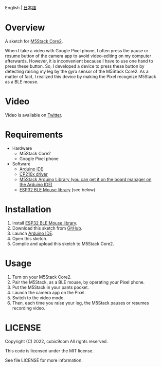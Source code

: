 English | [日本語](README_jp.md)

# Overview

A sketch for [M5Stack Core2](https://docs.m5stack.com/#/en/core/core2).

When I take a video with Google Pixel phone, I often press the pause or resume button of the camera app to avoid video-editing on my computer afterwards. However, it is inconvenient because I have to use one hand to press these button. So, I developed a device to press these button by detecting raising my leg by the gyro sensor of the M5Stack Core2. As a matter of fact, I realized this device by making the Pixel recognize M5Stack as a BLE mouse.

# Video

Video is available on [Twitter](https://twitter.com/cubic9com/status/1537970509526466560).

# Requirements

- Hardware
  - M5Stack Core2
  - Google Pixel phone
- Software
  - [Arduino IDE](https://www.arduino.cc/en/software)
  - [CP210x driver](https://docs.m5stack.com/en/quick_start/m5core/arduino)
  - [M5Stack Arduino Library (you can get it on the board manager on the Arduino IDE)](https://docs.m5stack.com/en/quick_start/m5core/arduino)
  - [ESP32 BLE Mouse library](https://github.com/T-vK/ESP32-BLE-Mouse) (see below)

# Installation

1. Install [ESP32 BLE Mouse library](https://github.com/T-vK/ESP32-BLE-Mouse).
1. Download this sketch from [GitHub](https://github.com/cubic9com/m5core2_pause_or_resume_rec_vid_on_pixel_by_gyro/).
1. Launch [Arduino IDE](https://www.arduino.cc/).
1. Open this sketch.
1. Compile and upload this sketch to M5Stack Core2.

# Usage

1. Turn on your M5Stack Core2.
1. Pair the M5Stack, as a BLE mouse, by operating your Pixel phone.
1. Put the M5Stack in your pants pocket.
1. Launch the camera app on the Pixel.
1. Switch to the video mode.
1. Then, each time you raise your leg, the M5Stack pauses or resumes recording video.

# LICENSE

Copyright (C) 2022, cubic9com All rights reserved.

This code is licensed under the MIT license.

See file LICENSE for more information.
